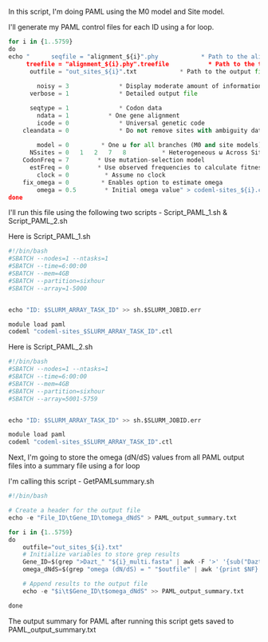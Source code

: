 In this script, I'm doing PAML using the M0 model and Site model.

I'll generate my PAML control files for each ID using a for loop.


```python
for i in {1..5759}
do
echo "      seqfile = "alignment_${i}".phy            * Path to the alignment file
     treefile = "alignment_${i}.phy".treefile           * Path to the tree file
      outfile = "out_sites_${i}".txt            * Path to the output file
   
        noisy = 3              * Display moderate amount of information on the screen
      verbose = 1              * Detailed output file

      seqtype = 1              * Codon data
        ndata = 1           * One gene alignment
        icode = 0              * Universal genetic code 
    cleandata = 0              * Do not remove sites with ambiguity data
		
        model = 0         * One ω for all branches (M0 and site models)
      NSsites = 0   1   2   7   8          * Heterogeneous ω Across Sites: Models M0 (0), M1a (1), M2a (2), M7 (7), and M8 (8)
    CodonFreq = 7        * Use mutation-selection model
      estFreq = 0        * Use observed frequencies to calculate fitness/freq pars
        clock = 0          * Assume no clock
    fix_omega = 0         * Enables option to estimate omega
        omega = 0.5        * Initial omega value" > codeml-sites_${i}.ctl
done
```

I'll run this file using the following two scripts - Script_PAML_1.sh & Script_PAML_2.sh 

Here is Script_PAML_1.sh 


```python
#!/bin/bash
#SBATCH --nodes=1 --ntasks=1
#SBATCH --time=6:00:00
#SBATCH --mem=4GB
#SBATCH --partition=sixhour
#SBATCH --array=1-5000


echo "ID: $SLURM_ARRAY_TASK_ID" >> sh.$SLURM_JOBID.err

module load paml
codeml "codeml-sites_$SLURM_ARRAY_TASK_ID".ctl
```

Here is Script_PAML_2.sh 


```python
#!/bin/bash
#SBATCH --nodes=1 --ntasks=1
#SBATCH --time=6:00:00
#SBATCH --mem=4GB
#SBATCH --partition=sixhour
#SBATCH --array=5001-5759


echo "ID: $SLURM_ARRAY_TASK_ID" >> sh.$SLURM_JOBID.err

module load paml
codeml "codeml-sites_$SLURM_ARRAY_TASK_ID".ctl
```

Next, I'm going to store the omega (dN/dS) values from all PAML output files into a summary file using a for loop

I'm calling this script - GetPAMLsummary.sh


```python
#!/bin/bash

# Create a header for the output file
echo -e "File_ID\tGene_ID\tomega_dNdS" > PAML_output_summary.txt

for i in {1..5759}
do
    outfile="out_sites_${i}.txt"
    # Initialize variables to store grep results
    Gene_ID=$(grep ">Dazt_" "${i}_multi.fasta" | awk -F '>' '{sub("Dazt_", "", $2); print $2}')
    omega_dNdS=$(grep "omega (dN/dS) = " "$outfile" | awk '{print $NF}')

    # Append results to the output file
    echo -e "$i\t$Gene_ID\t$omega_dNdS" >> PAML_output_summary.txt

done
```

The output summary for PAML after running this script gets saved to PAML_output_summary.txt
